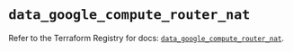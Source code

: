 # `data_google_compute_router_nat`

Refer to the Terraform Registry for docs: [`data_google_compute_router_nat`](https://registry.terraform.io/providers/hashicorp/google-beta/6.12.0/docs/data-sources/google_compute_router_nat).
